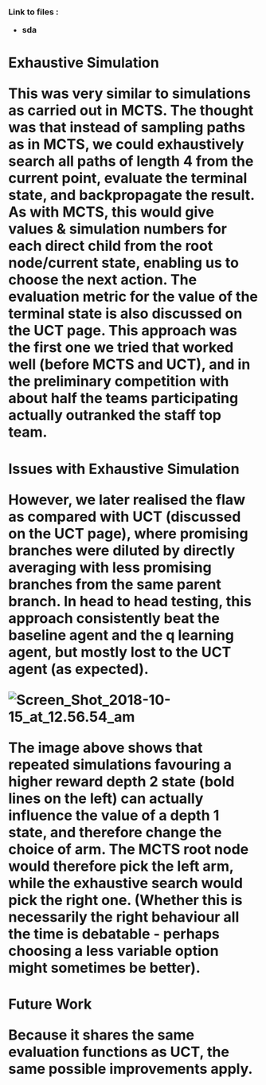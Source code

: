 <h3>Link to files :  

- sda

<h1>Exhaustive Simulation

This was very similar to simulations as carried out in MCTS. The thought was that instead of sampling paths as in MCTS, we could exhaustively search all paths of length 4 from the current point, evaluate the terminal state, and backpropagate the result. As with MCTS, this would give values & simulation numbers for each direct child from the root node/current state, enabling us to choose the next action. The evaluation metric for the value of the terminal state is also discussed on the UCT page. This approach was the first one we tried that worked well (before MCTS and UCT), and in the preliminary competition with about half the teams participating actually outranked the staff top team. 

<h1>Issues with Exhaustive Simulation

However, we later realised the flaw as compared with UCT (discussed on the UCT page), where promising branches were diluted by directly averaging with less promising branches from the same parent branch. In head to head testing, this approach consistently beat the baseline agent and the q learning agent, but mostly lost to the UCT agent (as expected).

![Screen_Shot_2018-10-15_at_12.56.54_am](/uploads/1ad483b1c9f731d151ccd8b397c563d2/Screen_Shot_2018-10-15_at_12.56.54_am.png)

The image above shows that repeated simulations favouring a higher reward depth 2 state (bold lines on the left) can actually influence the value of a depth 1 state, and therefore change the choice of arm. The MCTS root node would therefore pick the left arm, while the exhaustive search would pick the right one. (Whether this is necessarily the right behaviour all the time is debatable - perhaps choosing a less variable option might sometimes be better).

<h1>Future Work

Because it shares the same evaluation functions as UCT, the same possible improvements apply.
